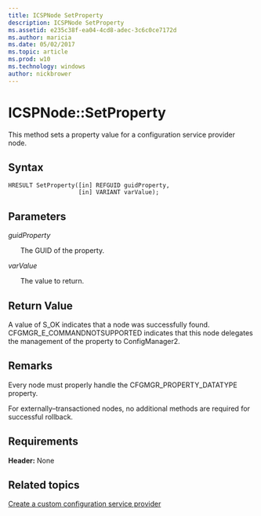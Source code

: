 ```yaml
---
title: ICSPNode SetProperty
description: ICSPNode SetProperty
ms.assetid: e235c38f-ea04-4cd8-adec-3c6c0ce7172d
ms.author: maricia
ms.date: 05/02/2017
ms.topic: article
ms.prod: w10
ms.technology: windows
author: nickbrower
---
```


# ICSPNode::SetProperty

This method sets a property value for a configuration service provider node.

## Syntax

``` syntax
HRESULT SetProperty([in] REFGUID guidProperty, 
                    [in] VARIANT varValue);
```

## Parameters

<a href="" id="guidproperty"></a>*guidProperty*  
<p style="margin-left: 25px">The GUID of the property.</p>

<a href="" id="varvalue"></a>*varValue*  
<p style="margin-left: 25px">The value to return.</p>

## Return Value

A value of S\_OK indicates that a node was successfully found. CFGMGR\_E\_COMMANDNOTSUPPORTED indicates that this node delegates the management of the property to ConfigManager2.

## Remarks

Every node must properly handle the CFGMGR\_PROPERTY\_DATATYPE property.

For externally–transactioned nodes, no additional methods are required for successful rollback.

## Requirements

**Header:** None

## Related topics

[Create a custom configuration service provider](create-a-custom-configuration-service-provider.md)

 







